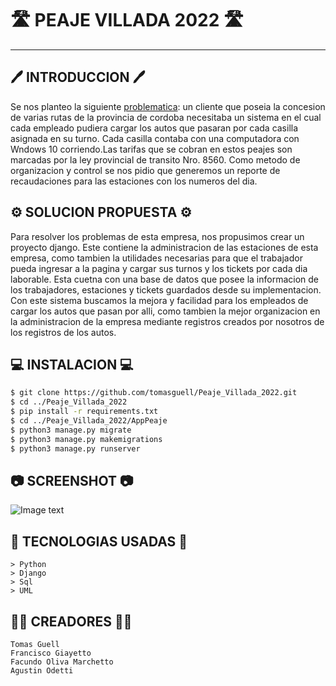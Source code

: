 # 🛣️ PEAJE VILLADA 2022 🛣️
***

## 🖊️ INTRODUCCION 🖊️
Se nos planteo la siguiente [problematica](Consigna.pdf): un cliente que poseia la concesion de varias rutas de la provincia de cordoba necesitaba un sistema en el cual cada empleado pudiera cargar los autos que pasaran por cada casilla asignada en su turno. Cada casilla contaba con una computadora con Wndows 10 corriendo.Las tarifas que se cobran en estos peajes son marcadas por la ley provincial de transito Nro. 8560.
Como metodo de organizacion y control se nos pidio que generemos un reporte de recaudaciones para las estaciones con los numeros del dia.
## ⚙️ SOLUCION PROPUESTA ⚙️
Para resolver los problemas de esta empresa, nos propusimos crear un proyecto django. Este contiene la administracion de las estaciones de esta empresa, como tambien la utilidades necesarias para que el trabajador pueda ingresar a la pagina y cargar sus turnos y los tickets por cada dia laborable. Esta cuetna con una base de datos que posee la informacion de los trabajadores, estaciones y tickets guardados desde su implementacion. Con este sistema buscamos la mejora y facilidad para los empleados de cargar los autos que pasan por alli, como tambien la mejor organizacion en la administracion de la empresa mediante registros creados por nosotros de los registros de los autos.
## 💻 INSTALACION 💻
``` bash
$ git clone https://github.com/tomasguell/Peaje_Villada_2022.git
$ cd ../Peaje_Villada_2022
$ pip install -r requirements.txt
$ cd ../Peaje_Villada_2022/AppPeaje
$ python3 manage.py migrate
$ python3 manage.py makemigrations
$ python3 manage.py runserver

```
## 📷 SCREENSHOT 📷
![Image text]()
## 🦾 TECNOLOGIAS USADAS 🦾
```
> Python
> Django
> Sql
> UML
```
## 🧙‍♂️ CREADORES 🧙‍♂️
```
Tomas Guell
Francisco Giayetto
Facundo Oliva Marchetto
Agustin Odetti
```